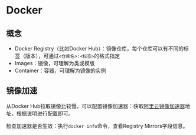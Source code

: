 # Docker

## 概念

- Docker Registry（比如Docker Hub）：镜像仓库，每个仓库可以有不同的标签（版本），可通过`<仓库名>:<标签>`的格式指定
- Images：镜像，可理解为类或模版
- Container：容器，可理解为镜像的实例

## 镜像加速

从Docker Hub拉取镜像比较慢，可以配置镜像加速器：获取[阿里云镜像加速器](https://cr.console.aliyun.com/cn-hangzhou/instances/mirrors)地址，根据说明进行配置即可。

检查加速器是否生效：执行`docker info`命令，查看Registry Mirrors字段信息。